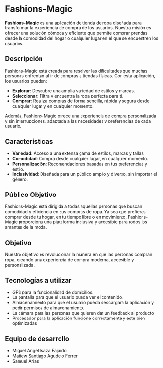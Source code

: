# Fashions-Magic

**Fashions-Magic** es una aplicación de tienda de ropa diseñada para transformar la experiencia de compra de los usuarios. Nuestra misión es ofrecer una solución cómoda y eficiente que permite comprar prendas desde la comodidad del hogar o cualquier lugar en el que se encuentren los usuarios.

## Descripción

Fashions-Magic está creada para resolver las dificultades que muchas personas enfrentan al ir de compras a tiendas físicas. Con esta aplicación, los usuarios pueden:

- **Explorar**: Descubre una amplia variedad de estilos y marcas.
- **Seleccionar**: Filtra y encuentra la ropa perfecta para ti.
- **Comprar**: Realiza compras de forma sencilla, rápida y segura desde cualquier lugar y en cualquier momento.

Además, Fashions-Magic ofrece una experiencia de compra personalizada y sin interrupciones, adaptada a las necesidades y preferencias de cada usuario.

## Características

- **Variedad**: Acceso a una extensa gama de estilos, marcas y tallas.
- **Comodidad**: Compra desde cualquier lugar, en cualquier momento.
- **Personalización**: Recomendaciones basadas en tus preferencias y estilo.
- **Inclusividad**: Diseñada para un público amplio y diverso, sin importar el género.

## Público Objetivo

Fashions-Magic está dirigida a todas aquellas personas que buscan comodidad y eficiencia en sus compras de ropa. Ya sea que prefieras comprar desde tu hogar, en tu tiempo libre o en movimiento, Fashions-Magic proporciona una plataforma inclusiva y accesible para todos los amantes de la moda.

## Objetivo

Nuestro objetivo es revolucionar la manera en que las personas compran ropa, creando una experiencia de compra moderna, accesible y personalizada.

## Tecnologías a utilizar

- GPS para la funcionalidad de domicilios.
- La pantalla para que el usuario pueda ver el contenido.
- Almacenamiento para que el usuario pueda descargara la aplicación y pedir permisos de almacenamiento.
- La cámara para las personas que quieren dar un feedback al producto
- Procesador para la aplicación funcione correctamente y este bien optimizadas

## Equipo de desarrollo

- Miguel Angel Isaza Fajardo
- Mattew Santiago Agudelo Ferrer
- Samuel Arias
